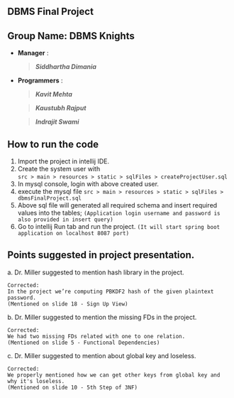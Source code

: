 ## DBMS Final Project

## Group Name: DBMS Knights

- **Manager** :

  >***Siddhartha Dimania***

- **Programmers** : 
 
  >***Kavit Mehta***

  >***Kaustubh Rajput***

  >***Indrajit Swami***

## How to run the code
1. Import the project in intellij IDE.
2. Create the system user with  
```src > main > resources > static > sqlFiles > createProjectUser.sql```
3. In mysql console, login with above created user.
4. execute the mysql file ```src > main > resources > static > sqlFiles > dbmsFinalProject.sql```
5. Above sql file will generated all required schema and insert required values into the tables; 
```(Application login username and password is also provided in insert query)```
5. Go to intellij Run tab and run the project. ```(It will start spring boot application on localhost 8087 port)```

## Points suggested in project presentation.
a. Dr. Miller suggested to mention hash library in the project.
```
Corrected: 
In the project we’re computing PBKDF2 hash of the given plaintext password.
(Mentioned on slide 18 - Sign Up View)

```
b. Dr. Miller suggested to mention the missing FDs in the project.
```
Corrected: 
We had two missing FDs related with one to one relation. 
(Mentioned on slide 5 - Functional Dependencies)

```
c. Dr. Miller suggested to mention about global key and loseless. 
```
Corrected: 
We properly mentioned how we can get other keys from global key and why it's loseless. 
(Mentioned on slide 10 - 5th Step of 3NF)
```